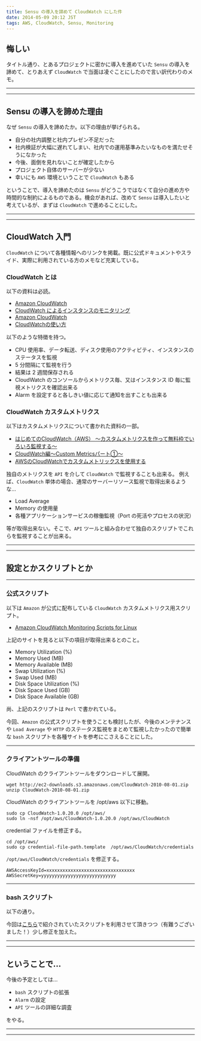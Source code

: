 ```yaml
---
title: Sensu の導入を諦めて CloudWatch にした件
date: 2014-05-09 20:12 JST
tags: AWS, CloudWatch, Sensu, Monitoring
---
```


<H2>悔しい</H2>

タイトル通り、とあるプロジェクトに密かに導入を進めていた `Sensu` の導入を諦めて、とりあえず `CloudWatch` で当面は凌ぐことにしたので言い訳代わりのメモ。

***
***

<H2>Sensu の導入を諦めた理由</H2>

なぜ `Sensu` の導入を諦めたか。以下の理由が挙げられる。

 * 自分の社内調整と社内プレゼン不足だった
 * 社内検証が大幅に遅れてしまい、社内での運用基準みたいなものを満たせそうになかった
 * 今後、面倒を見れないことが確定したから
 * プロジェクト自体のサーバーが少ない
 * 幸いにも `AWS` 環境ということで `CloudWatch` もある

ということで、導入を諦めたのは `Sensu` がどうこうではなくて自分の進め方や時間的な制約によるものである。機会があれば、改めて `Sensu` は導入したいと考えているが、まずは `CloudWatch` で進めることにした。

***
***

<H2>CloudWatch 入門</H2>

`CloudWatch` について各種情報へのリンクを掲載。既に公式ドキュメントやスライド、実際に利用されている方のメモなど充実している。

<H3>CloudWatch とは</H3>

以下の資料は必読。

 * [Amazon CloudWatch](http://aws.amazon.com/jp/cloudwatch/)
 * [CloudWatch によるインスタンスのモニタリング](http://docs.aws.amazon.com/ja_jp/AWSEC2/latest/UserGuide/using-cloudwatch.html)
 * [Amazon CloudWatch](https://aws.amazon.com/jp/cloudwatch/?nc1=h_l2_dm)
 * [CloudWatchの使い方](http://www.slideshare.net/ShinsukeYokota/cloudwatch-29076381)

以下のような特徴を持つ。

 * CPU 使用率、データ転送、ディスク使用のアクティビティ、インスタンスのステータスを監視
 * 5 分間隔にて監視を行う
 * 結果は 2 週間保存される
 * CloudWatch のコンソールからメトリクス毎、又はインスタンス ID 毎に監視メトリクスを確認出来る
 * Alarm を設定すると各しきい値に応じて通知を出すことも出来る

<H3>CloudWatch カスタムメトリクス</H3>

以下はカスタムメトリクスについて書かれた資料の一部。

 * [はじめてのCloudWatch（AWS） 〜カスタムメトリクスを作って無料枠でいろいろ監視する〜](http://qiita.com/hilotter/items/5d5c7cddb5e580bd7aa5)
 * [CloudWatch編～Custom Metricsパート①～](http://recipe.kc-cloud.jp/archives/4651)
 * [AWSのCloudWatchでカスタムメトリックスを使用する](http://d.hatena.ne.jp/ke-16/20130311/1363025895)

独自のメトリクスを `API` を介して `CloudWatch` で監視することも出来る。
例えば、`CloudWatch` 単体の場合、通常のサーバーリソース監視で取得出来るような...

 * Load Average
 * Memory の使用量
 * 各種アプリケーションサービスの稼働監視（Port の死活やプロセスの状況） 

等が取得出来ない。そこで、`API` ツールと組み合わせて独自のスクリプトでこれらを監視することが出来る。

***
***

<H2>設定とかスクリプトとか</H2>

***

<H3>公式スクリプト</H3>

以下は `Amazon` が公式に配布している `CloudWatch` カスタムメトリクス用スクリプト。

 * [Amazon CloudWatch Monitoring Scripts for Linux](http://aws.amazon.com/code/8720044071969977)

上記のサイトを見ると以下の項目が取得出来るとのこと。

 * Memory Utilization (%)
 * Memory Used (MB)
 * Memory Available (MB)
 * Swap Utilization (%)
 * Swap Used (MB)
 * Disk Space Utilization (%)
 * Disk Space Used (GB)
 * Disk Space Available (GB)

尚、上記のスクリプトは `Perl` で書かれている。

今回、`Amazon` の公式スクリプトを使うことも検討したが、今後のメンテナンスや `Load Average` や `HTTP` のステータス監視をまとめて監視したかったので簡単な `bash` スクリプトを各種サイトを参考にこさえることにした。

***

<H3>クライアントツールの準備</H3>

CloudWatch のクライアントツールをダウンロードして展開。

~~~~
wget http://ec2-downloads.s3.amazonaws.com/CloudWatch-2010-08-01.zip
unzip CloudWatch-2010-08-01.zip
~~~~

CloudWatch のクライアントツールを /opt/aws 以下に移動。

~~~~
sudo cp CloudWatch-1.0.20.0 /opt/aws/
sudo ln -nsf /opt/aws/CloudWatch-1.0.20.0 /opt/aws/CloudWatch
~~~~

credential ファイルを修正する。

~~~~
cd /opt/aws/
sudo cp credential-file-path.template  /opt/aws/CloudWatch/credentials
~~~~

`/opt/aws/CloudWatch/credentials` を修正する。

~~~~
AWSAccessKeyId=xxxxxxxxxxxxxxxxxxxxxxxxxxxxxxxxx
AWSSecretKey=yyyyyyyyyyyyyyyyyyyyyyyyyyyy
~~~~

***

<H3>bash スクリプト</H3>

以下の通り。

<script src="https://gist.github.com/inokappa/ea084cbcacdd0e203e43.js"></script>

今回は[こちら](http://d.hatena.ne.jp/ke-16/20130311/1363025895)で紹介されていたスクリプトを利用させて頂きつつ（有難うございました！）少し修正を加えた。

***
***

<H2>ということで...</H2>

今後の予定としては...

 * `bash` スクリプトの拡張
 * `Alarm` の設定
 * `API` ツールの詳細な調査

をやる。

***
***

